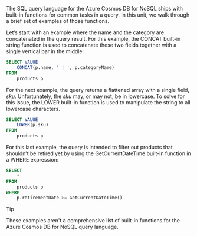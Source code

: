 The SQL query language for the Azure Cosmos DB for NoSQL ships with built-in functions for common tasks in a query. In this unit, we walk through a brief set of examples of those functions.

Let’s start with an example where the name and the category are concatenated in the query result. For this example, the CONCAT built-in string function is used to concatenate these two fields together with a single vertical bar in the middle:

```sql
SELECT VALUE
    CONCAT(p.name, ' | ', p.categoryName)
FROM
    products p
```

For the next example, the query returns a flattened array with a single field, *sku*. Unfortunately, the *sku* may, or may not, be in lowercase. To solve for this issue, the LOWER built-in function is used to manipulate the string to all lowercase characters.

```sql
SELECT VALUE 
    LOWER(p.sku) 
FROM 
    products p
```

For this last example, the query is intended to filter out products that shouldn’t be retired yet by using the GetCurrentDateTime built-in function in a WHERE expression:

```sql
SELECT 
    *
FROM
    products p
WHERE
    p.retirementDate >= GetCurrentDateTime()
```

> [!TIP]
> These examples aren't a comprehensive list of built-in functions for the Azure Cosmos DB for NoSQL query language.
